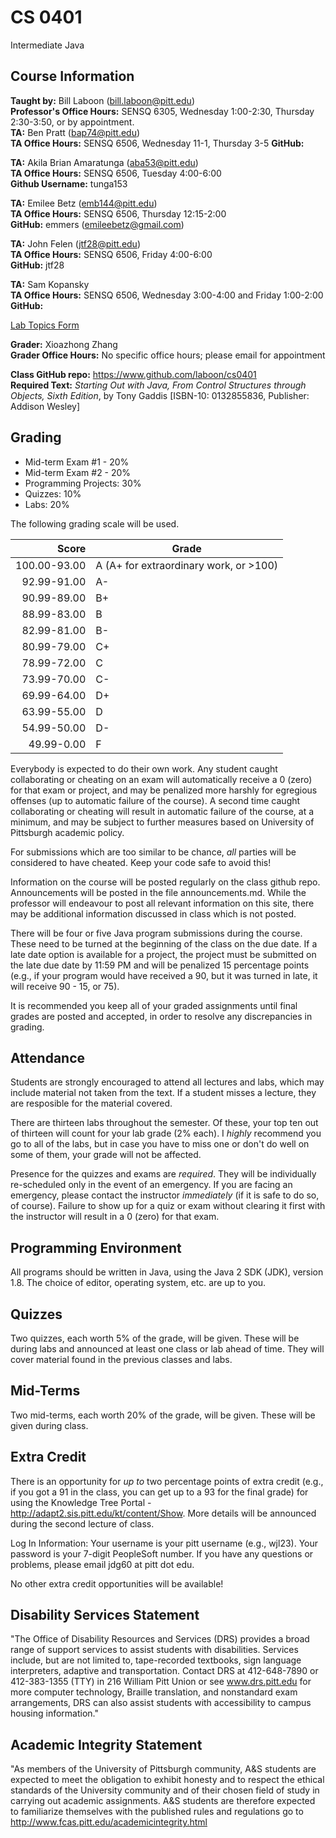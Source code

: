 # CS 0401
Intermediate Java

## Course Information

**Taught by:** Bill Laboon (bill.laboon@pitt.edu)  
**Professor's Office Hours:** SENSQ 6305, Wednesday 1:00-2:30, Thursday 2:30-3:50, or by appointment.  
**TA:** Ben Pratt (bap74@pitt.edu)  
**TA Office Hours:** SENSQ 6506, Wednesday 11-1, Thursday 3-5
**GitHub:**  

**TA:** Akila Brian Amaratunga (aba53@pitt.edu)  
**TA Office Hours:** SENSQ 6506, Tuesday 4:00-6:00  
**Github Username:** tunga153

**TA:** Emilee Betz (emb144@pitt.edu)  
**TA Office Hours:** SENSQ 6506, Thursday 12:15-2:00  
**GitHub:** emmers (emileebetz@gmail.com)

**TA:** John Felen (jtf28@pitt.edu)  
**TA Office Hours:** SENSQ 6506, Friday 4:00-6:00  
**GitHub:** jtf28

**TA:** Sam Kopansky  
**TA Office Hours:** SENSQ 6506, Wednesday 3:00-4:00 and Friday 1:00-2:00
**GitHub:**  

[Lab Topics Form](https://docs.google.com/forms/d/1FiXmJBGlI6MSZlCxUUGdwOFTJmCw6xskLTIBfhkTatA/viewform?usp=send_form)

**Grader:** Xioazhong Zhang  
**Grader Office Hours:** No specific office hours; please email for appointment

**Class GitHub repo:** https://www.github.com/laboon/cs0401  
**Required Text:** _Starting Out with Java, From Control Structures through Objects, Sixth Edition_, by Tony Gaddis [ISBN-10: 0132855836, Publisher: Addison Wesley]  

## Grading

* Mid-term Exam #1 - 20%
* Mid-term Exam #2 - 20%
* Programming Projects: 30%
* Quizzes: 10%
* Labs: 20%


The following grading scale will be used.

Score  | Grade
-----: | ------------------------------
100.00-93.00 | A (A+ for extraordinary work, or >100)
92.99-91.00  | A-
90.99-89.00  | B+
88.99-83.00  | B
82.99-81.00 | B-
80.99-79.00 | C+
78.99-72.00 | C
73.99-70.00 | C-
69.99-64.00 | D+
63.99-55.00 | D
54.99-50.00 | D-
49.99-0.00 | F

Everybody is expected to do their own work.  Any student caught collaborating or cheating on an exam will automatically receive a 0 (zero) for that exam or project, and may be penalized more harshly for egregious offenses (up to automatic failure of the course).  A second time caught collaborating or cheating will result in automatic failure of the course, at a minimum, and may be subject to further measures based on University of Pittsburgh academic policy.

For submissions which are too similar to be chance, _all_ parties will be considered to have cheated.  Keep your code safe to avoid this!

Information on the course will be posted regularly on the class github repo.  Announcements will be posted in the file announcements.md.  While the professor will endeavour to post all relevant information on this site, there may be additional information discussed in class which is not posted.

There will be four or five Java program submissions during the course.  These need to be turned at the beginning of the class on the due date.  If a late date option is available for a project, the project must be submitted on the late due date by 11:59 PM and will be penalized 15 percentage points (e.g., if your program would have received a 90, but it was turned in late, it will receive 90 - 15, or 75).

It is recommended you keep all of your graded assignments until final
grades are posted and accepted, in order to resolve any discrepancies
in grading.

## Attendance

Students are strongly encouraged to attend all lectures and labs, which may include material not taken from the text.  If a student misses a lecture, they are resposible for the material covered.

There are thirteen labs throughout the semester.  Of these, your top ten out of thirteen will count for your lab grade (2% each).  I _highly_ recommend you go to all of the labs, but in case you have to miss one or don't do well on some of them, your grade will not be affected.

Presence for the quizzes and exams are *required*. They will be individually re-scheduled only in the event of an emergency. If you are facing an emergency, please contact the instructor *immediately* (if it is safe to do so, of course).  Failure to show up for a quiz or  exam without clearing it first with the instructor will result in a 0 (zero) for that exam.  

## Programming Environment

All programs should be written in Java, using the Java 2 SDK (JDK), version 1.8.  The choice of editor, operating system, etc. are up to you.

## Quizzes

Two quizzes, each worth 5% of the grade, will be given.  These will be during labs and announced at least one class or lab ahead of time.  They will cover material found in the previous classes and labs.

## Mid-Terms

Two mid-terms, each worth 20% of the grade, will be given.  These will be given during class.

## Extra Credit

There is an opportunity for _up to_ two percentage points of extra credit (e.g., if you got a 91 in the class, you can get up to a 93 for the final grade) for using the Knowledge Tree Portal - http://adapt2.sis.pitt.edu/kt/content/Show.  More details will be announced during the second lecture of class.

Log In Information: Your username is your pitt username (e.g., wjl23).  Your password is your 7-digit PeopleSoft number.  If you have any questions or problems, please email jdg60 at pitt dot edu.

No other extra credit opportunities will be available!

## Disability Services Statement

"The Office of Disability Resources and
Services (DRS) provides a broad range of support services to assist
students with disabilities. Services include, but are not limited to,
tape-recorded textbooks, sign language interpreters, adaptive and
transportation. Contact DRS at 412-648-7890 or 412-383-1355 (TTY) in
216 William Pitt Union or see www.drs.pitt.edu for more computer
technology, Braille translation, and nonstandard exam arrangements,
DRS can also assist students with accessibility to campus housing
information."

## Academic Integrity Statement

"As members of the University of
Pittsburgh community, A&S students are expected to meet the obligation
to exhibit honesty and to respect the ethical standards of the
University community and of their chosen field of study in carrying
out academic assignments. A&S students are therefore expected to
familiarize themselves with the published rules and regulations go to
http://www.fcas.pitt.edu/academicintegrity.html
